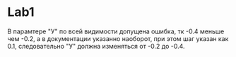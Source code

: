 # Lab1
В парамтере "У" по всей видимости допущена ошибка, тк -0.4 меньше чем -0.2, а в документации указанно наоборот, при этом шаг указан как 0.1, следовательно "У" должна изменяться от -0.2 до -0.4.
